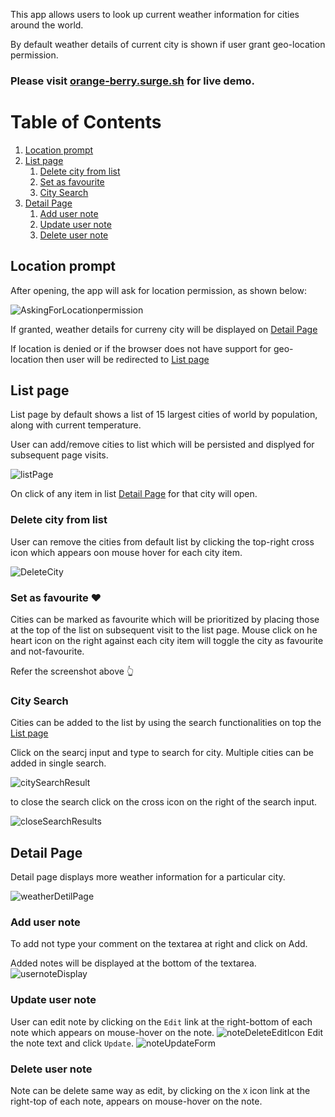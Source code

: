 This app allows users to look up current weather information for cities around the world.

By default weather details of current city is shown if user grant geo-location permission.

### Please visit [orange-berry.surge.sh](https://orange-berry.surge.sh) for live demo.

# Table of Contents
1. [Location prompt](#Location-prompt)
2. [List page](#List-page)
    1. [Delete city from list](#Delete-city-from-list)
    2. [Set as favourite](#Set-as-favourite-❤️)
    3. [City Search](#City-Search)
3. [Detail Page](#Detail-Page)
    1. [Add user note](#Add-user-note)
    2. [Update user note](#Update-user-note)
    3. [Delete user note](#Delete-user-note)

## Location prompt
After opening, the app will ask for location permission, as shown below:

![AskingForLocationpermission](/doc/images/AskingForLocationpermission.png)

If granted, weather details for curreny city will be displayed on [Detail Page](#Detail-Page)

If location is denied or if the browser does not have support for geo-location then user will be redirected to [List page](#List-page)

## List page
List page by default shows a list of 15 largest cities of world by population, along with current temperature.

User can add/remove cities to list which will be persisted and displyed for subsequent page visits.

![listPage](/doc/images/listPage.png)


On click of any item in list [Detail Page](#Detail-Page) for that city will open.

### Delete city from list
User can remove the cities from default list by clicking the top-right cross icon which appears oon mouse hover for each city item.

![DeleteCity](/doc/images/DeleteCity.png)


### Set as favourite ❤️
Cities can be marked as favourite which will be prioritized by placing those at the top of the list on subsequent visit to the list page.
Mouse click on he heart icon on the right against each city item will toggle the city as favourite and not-favourite.

Refer the screenshot above 👆


### City Search
Cities can be added to the list by using the search functionalities on top the [List page](#List-page)

Click on the searcj input and type to search for city. Multiple cities can be added in single search.

![citySearchResult](/doc/images/citySearch.png)

to close the search click on the cross icon on the right of the search input.

![closeSearchResults](/doc/images/closeSearchResults.png)


## Detail Page
Detail page displays more weather information for a particular city.

![weatherDetilPage](/doc/images/weatherDetilPage.png)

### Add user note
To add not type your comment on the textarea at right and click on Add.

Added notes will be displayed at the bottom of the textarea.
![usernoteDisplay](/doc/images/usernoteDisplay.png)

### Update user note
User can edit note by clicking on the `Edit` link at the right-bottom of each note which appears on mouse-hover on the note.
![noteDeleteEditIcon](/doc/images/noteDeleteEditIcon.png)
Edit the note text and click `Update`.
![noteUpdateForm](/doc/images/noteUpdateForm.png)

### Delete user note
Note can be delete same way as edit, by clicking on the `X` icon link at the right-top of each note, appears on mouse-hover on the note.





